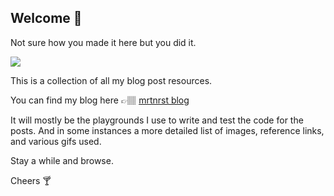 ## Welcome 🎉

Not sure how you made it here but you did it.

![](https://user-images.githubusercontent.com/1743953/36952348-4e117afc-1fd4-11e8-8860-00d9a2193a8f.gif)

This is a collection of all my blog post resources.

You can find my blog here 👉🏽 [mrtnrst blog](https://medium.com/mrtnrst)

It will mostly be the playgrounds I use to write and test the code for the posts. And in some instances a more detailed list of images, reference links, and various gifs used.

Stay a while and browse.

Cheers 🍸 

